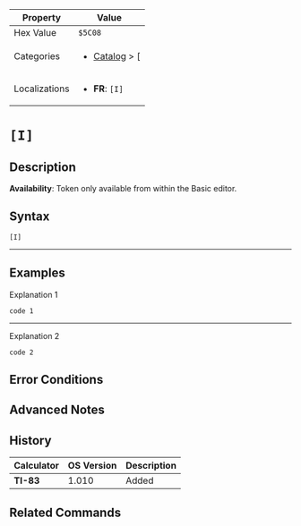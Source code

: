 | Property      | Value |
|---------------|-------|
| Hex Value     | `$5C08`|
| Categories    | <ul><li>[Catalog](../categories/Catalog.md) > [[](../categories/Catalog.md#[)</li></ul> |
| Localizations | <ul><li><b>FR</b>: `[I]`</li></ul> |

# `[I]`

## Description



<b>Availability</b>: Token only available from within the Basic editor.

## Syntax
`[I]`

<hr>

## Examples

Explanation 1
```ti-basic
code 1
```
---
Explanation 2
```ti-basic
code 2
```

## Error Conditions


## Advanced Notes


## History
| Calculator | OS Version | Description |
|------------|------------|-------------|
| <b>TI-83</b> | 1.010 | Added

## Related Commands

    